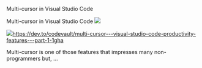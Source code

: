 Multi-cursor in Visual Studio Code

Multi-cursor in Visual Studio Code
![](../_resources/7f6eb591778f3540175d9aee01aab162.png)

![](../_resources/04d4831ec90348859d730304804953cc.png)https://dev.to/codevault/multi-cursor---visual-studio-code-productivity-features---part-1-1gha

Multi-cursor is one of those features that impresses many non-programmers but, ...